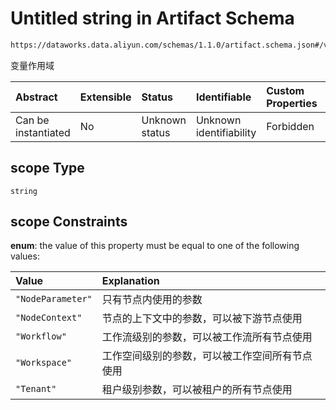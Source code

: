# Untitled string in Artifact Schema

```txt
https://dataworks.data.aliyun.com/schemas/1.1.0/artifact.schema.json#/variable/properties/scope
```

变量作用域

| Abstract            | Extensible | Status         | Identifiable            | Custom Properties | Additional Properties | Access Restrictions | Defined In                                                                      |
| :------------------ | :--------- | :------------- | :---------------------- | :---------------- | :-------------------- | :------------------ | :------------------------------------------------------------------------------ |
| Can be instantiated | No         | Unknown status | Unknown identifiability | Forbidden         | Allowed               | none                | [artifact.schema.json\*](../../out/artifact.schema.json "open original schema") |

## scope Type

`string`

## scope Constraints

**enum**: the value of this property must be equal to one of the following values:

| Value             | Explanation             |
| :---------------- | :---------------------- |
| `"NodeParameter"` | 只有节点内使用的参数              |
| `"NodeContext"`   | 节点的上下文中的参数，可以被下游节点使用    |
| `"Workflow"`      | 工作流级别的参数，可以被工作流所有节点使用   |
| `"Workspace"`     | 工作空间级别的参数，可以被工作空间所有节点使用 |
| `"Tenant"`        | 租户级别参数，可以被租户的所有节点使用     |
